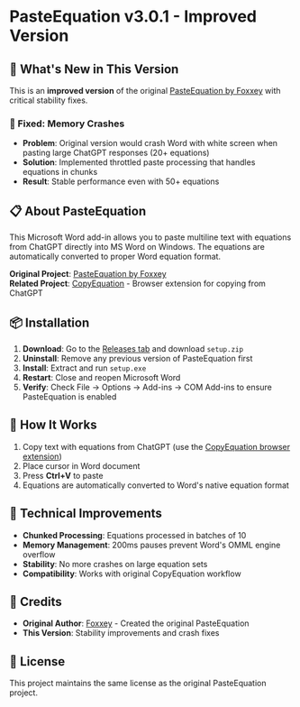 # PasteEquation v3.0.1 - Improved Version

## 🔧 What's New in This Version

This is an **improved version** of the original [PasteEquation by Foxxey](https://github.com/Foxxey/PasteEquation) with critical stability fixes.

### 🐛 Fixed: Memory Crashes
- **Problem**: Original version would crash Word with white screen when pasting large ChatGPT responses (20+ equations)
- **Solution**: Implemented throttled paste processing that handles equations in chunks
- **Result**: Stable performance even with 50+ equations

## 📋 About PasteEquation

This Microsoft Word add-in allows you to paste multiline text with equations from ChatGPT directly into MS Word on Windows. The equations are automatically converted to proper Word equation format.

**Original Project**: [PasteEquation by Foxxey](https://github.com/Foxxey/PasteEquation)  
**Related Project**: [CopyEquation](https://github.com/Foxxey/CopyEquation) - Browser extension for copying from ChatGPT

## 📦 Installation

1. **Download**: Go to the [Releases tab](../../releases) and download `setup.zip`
2. **Uninstall**: Remove any previous version of PasteEquation first
3. **Install**: Extract and run `setup.exe`
4. **Restart**: Close and reopen Microsoft Word
5. **Verify**: Check File → Options → Add-ins → COM Add-ins to ensure PasteEquation is enabled

## 🚀 How It Works

1. Copy text with equations from ChatGPT (use the [CopyEquation browser extension](https://github.com/Foxxey/CopyEquation))
2. Place cursor in Word document
3. Press **Ctrl+V** to paste
4. Equations are automatically converted to Word's native equation format

## 🔧 Technical Improvements

- **Chunked Processing**: Equations processed in batches of 10
- **Memory Management**: 200ms pauses prevent Word's OMML engine overflow
- **Stability**: No more crashes on large equation sets
- **Compatibility**: Works with original CopyEquation workflow

## 🙏 Credits

- **Original Author**: [Foxxey](https://github.com/Foxxey) - Created the original PasteEquation
- **This Version**: Stability improvements and crash fixes

## 📄 License

This project maintains the same license as the original PasteEquation project.